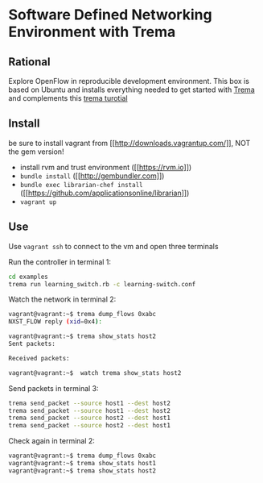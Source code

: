 # Software Defined Networking Environment with Trema

## Rational 

Explore OpenFlow in reproducible development environment. This box is based on Ubuntu and installs everything needed to get started with [Trema](http://trema.github.com/trema/) and complements this [trema turotial](http://trema-tutorial.heroku.com/) 

## Install

be sure to install vagrant from [[http://downloads.vagrantup.com/]], NOT the gem version!

- install rvm and trust environment ([[https://rvm.io]])
- `bundle install` ([[http://gembundler.com]])
- `bundle exec librarian-chef install` ([[https://github.com/applicationsonline/librarian]])
- `vagrant up`

## Use

Use `vagrant ssh` to connect to the vm and open three terminals

Run the controller in terminal 1:

```bash
cd examples
trema run learning_switch.rb -c learning-switch.conf 
```

Watch the network in terminal 2:

```bash
vagrant@vagrant:~$ trema dump_flows 0xabc
NXST_FLOW reply (xid=0x4):

vagrant@vagrant:~$ trema show_stats host2
Sent packets:

Received packets:

vagrant@vagrant:~$  watch trema show_stats host2
```

Send packets in terminal 3:	

```bash
trema send_packet --source host1 --dest host2
trema send_packet --source host1 --dest host2
trema send_packet --source host2 --dest host1
trema send_packet --source host2 --dest host1
```

Check again in terminal 2:

```bash
vagrant@vagrant:~$ trema dump_flows 0xabc
vagrant@vagrant:~$ trema show_stats host1
vagrant@vagrant:~$ trema show_stats host2
```

